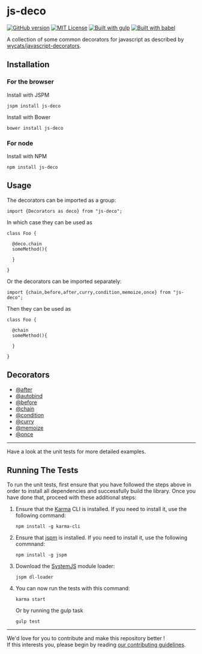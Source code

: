 # js-deco

[![GitHub version](https://badge.fury.io/gh/gooy%2Fjs-deco.svg?style=flat-square)](http://badge.fury.io/gh/gooy%2Fjs-deco)
[![MIT License](https://img.shields.io/badge/license-MIT-blue.svg?style=flat-square)](http://opensource.org/licenses/MIT)
[![Built with gulp](http://img.shields.io/badge/built%20with-gulp-red.svg?style=flat-square)](http://gulpjs.com/)
[![Built with babel](http://img.shields.io/badge/transpiled%20with-babel-bfb222.svg?style=flat-square)](http://babeljs.io/)

A collection of some common decorators for javascript as described by [wycats/javascript-decorators](https://github.com/wycats/javascript-decorators).

## Installation

### For the browser

Install with JSPM

    jspm install js-deco
    
Install with Bower

    bower install js-deco
    
### For node

Install with NPM

    npm install js-deco
    
## Usage

The decorators can be imported as a group:

    import {Decorators as deco} from "js-deco";
    
In which case they can be used as

    class Foo {
    
      @deco.chain
      someMethod(){
        
      }
      
    }
    
Or the decorators can be imported separately:

    import {chain,before,after,curry,condition,memoize,once} from "js-deco";
  
Then they can be used as

    class Foo {
        
      @chain
      someMethod(){
        
      }
      
    }

## Decorators

  - [@after](doc/after.md)
  - [@autobind](doc/autobind.md)
  - [@before](doc/before.md)
  - [@chain](doc/chain.md)
  - [@condition](doc/condition.md)
  - [@curry](doc/curry.md)
  - [@memoize](doc/memoize.md)
  - [@once](doc/once.md)

---

Have a look at the unit tests for more detailed examples.


## Running The Tests

To run the unit tests, first ensure that you have followed the steps above in order to install all dependencies and successfully build the library. Once you have done that, proceed with these additional steps:

1. Ensure that the [Karma](http://karma-runner.github.io/) CLI is installed. If you need to install it, use the following command:

    ```shell
    npm install -g karma-cli
    ```
2. Ensure that [jspm](http://jspm.io/) is installed. If you need to install it, use the following commnand:

    ```shell
    npm install -g jspm
    ```
3. Download the [SystemJS](https://github.com/systemjs/systemjs) module loader:

    ```shell
    jspm dl-loader
    ```

4. You can now run the tests with this command:

    ```shell
    karma start
    ```
    
    Or by running the gulp task
    
    ```shell
    gulp test
    ```
___

We'd love for you to contribute and make this repository better !   
If this interests you, please begin by reading [our contributing guidelines](CONTRIBUTING.md).
